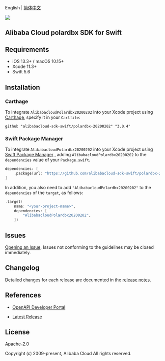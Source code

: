 English | [简体中文](README-CN.md)

![](https://aliyunsdk-pages.alicdn.com/icons/AlibabaCloud.svg)

## Alibaba Cloud polardbx SDK for Swift

## Requirements

- iOS 13.3+ / macOS 10.15+
- Xcode 11.3+
- Swift 5.6

## Installation

### Carthage

To integrate `AlibabacloudPolardbx20200202` into your Xcode project using [Carthage](https://github.com/Carthage/Carthage), specify it in your `Cartfile`:

```ogdl
github "alibabacloud-sdk-swift/polardbx-20200202" "3.0.4"
```

### Swift Package Manager

To integrate `AlibabacloudPolardbx20200202` into your Xcode project using [Swift Package Manager](https://swift.org/package-manager/) , adding `AlibabacloudPolardbx20200202` to the `dependencies` value of your `Package.swift`.

```swift
dependencies: [
    .package(url: "https://github.com/alibabacloud-sdk-swift/polardbx-20200202.git", from: "3.0.4")
]
```

In addition, you also need to add `"AlibabacloudPolardbx20200202"` to the `dependencies` of the `target`, as follows:

```swift
.target(
    name: "<your-project-name>",
    dependencies: [
        "AlibabacloudPolardbx20200202",
    ])
```

## Issues

[Opening an Issue](https://github.com/alibabacloud-sdk-swift/polardbx-20200202/issues/new), Issues not conforming to the guidelines may be closed immediately.

## Changelog

Detailed changes for each release are documented in the [release notes](./ChangeLog.txt).

## References

* [OpenAPI Developer Portal](https://next.api.alibabacloud.com/home)
- [Latest Release](https://github.com/alibabacloud-sdk-swift/polardbx-20200202)

## License

[Apache-2.0](http://www.apache.org/licenses/LICENSE-2.0)

Copyright (c) 2009-present, Alibaba Cloud All rights reserved.
